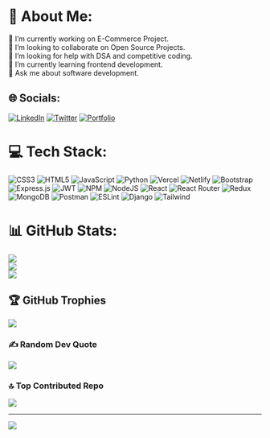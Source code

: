 # 💫 About Me:
🔭 I’m currently working on E-Commerce Project.<br>👯 I’m looking to collaborate on Open Source Projects.<br>🤝 I’m looking for help with DSA and competitive coding.<br>🌱 I’m currently learning frontend development.<br>💬 Ask me about software development.


## 🌐 Socials:
[![LinkedIn](https://img.shields.io/badge/linkedin-%231572B6.svg?style=for-the-badge&logo=linkedin&logoColor=white)](https://linkedin.com/in/kedarmalap) [![Twitter](https://img.shields.io/badge/twitter-%231572B6.svg?style=for-the-badge&logo=twitter&logoColor=white)](https://twitter.com/KedarMalap) [![Portfolio](https://img.shields.io/badge/portfolio-%231572B6.svg?style=for-the-badge&logo=portfolio&logoColor=white)](https://kedarmalap.vercel.app/)

# 💻 Tech Stack:
![CSS3](https://img.shields.io/badge/css3-%231572B6.svg?style=for-the-badge&logo=css3&logoColor=white) ![HTML5](https://img.shields.io/badge/html5-%23E34F26.svg?style=for-the-badge&logo=html5&logoColor=white) ![JavaScript](https://img.shields.io/badge/javascript-%23323330.svg?style=for-the-badge&logo=javascript&logoColor=%23F7DF1E) ![Python](https://img.shields.io/badge/python-3670A0?style=for-the-badge&logo=python&logoColor=ffdd54) ![Vercel](https://img.shields.io/badge/vercel-%23000000.svg?style=for-the-badge&logo=vercel&logoColor=white) ![Netlify](https://img.shields.io/badge/netlify-%23000000.svg?style=for-the-badge&logo=netlify&logoColor=#00C7B7) ![Bootstrap](https://img.shields.io/badge/bootstrap-%23563D7C.svg?style=for-the-badge&logo=bootstrap&logoColor=white) ![Express.js](https://img.shields.io/badge/express.js-%23404d59.svg?style=for-the-badge&logo=express&logoColor=%2361DAFB) ![JWT](https://img.shields.io/badge/JWT-black?style=for-the-badge&logo=JSON%20web%20tokens) ![NPM](https://img.shields.io/badge/NPM-%23000000.svg?style=for-the-badge&logo=npm&logoColor=white) ![NodeJS](https://img.shields.io/badge/node.js-6DA55F?style=for-the-badge&logo=node.js&logoColor=white) ![React](https://img.shields.io/badge/react-%2320232a.svg?style=for-the-badge&logo=react&logoColor=%2361DAFB) ![React Router](https://img.shields.io/badge/React_Router-CA4245?style=for-the-badge&logo=react-router&logoColor=white) ![Redux](https://img.shields.io/badge/redux-%23593d88.svg?style=for-the-badge&logo=redux&logoColor=white) ![MongoDB](https://img.shields.io/badge/MongoDB-%234ea94b.svg?style=for-the-badge&logo=mongodb&logoColor=white) ![Postman](https://img.shields.io/badge/Postman-FF6C37?style=for-the-badge&logo=postman&logoColor=white) ![ESLint](https://img.shields.io/badge/ESLint-4B3263?style=for-the-badge&logo=eslint&logoColor=white) ![Django](https://img.shields.io/badge/django-%23092E20.svg?style=for-the-badge&logo=django&logoColor=white) ![Tailwind](https://img.shields.io/badge/tailwind-%23092E20.svg?style=for-the-badge&logo=tailwindcss&logoColor=white)

# 📊 GitHub Stats:
![](https://github-readme-stats.vercel.app/api?username=kmalap05&theme=radical&hide_border=false&include_all_commits=true&count_private=true)<br/>
![](https://github-readme-streak-stats.herokuapp.com/?user=kmalap05&theme=radical&hide_border=false)<br/>
![](https://github-readme-stats.vercel.app/api/top-langs/?username=kmalap05&theme=radical&hide_border=false&include_all_commits=true&count_private=true&layout=compact)

## 🏆 GitHub Trophies
![](https://github-profile-trophy.vercel.app/?username=kmalap05&theme=radical&no-frame=true&no-bg=true&margin-w=4)

### ✍️ Random Dev Quote
![](https://quotes-github-readme.vercel.app/api?type=horizontal&theme=radical)

### 🔝 Top Contributed Repo
![](https://github-contributor-stats.vercel.app/api?username=kmalap05&limit=5&theme=dark&combine_all_yearly_contributions=true)

---
[![](https://visitcount.itsvg.in/api?id=kmalap05&icon=0&color=0)](https://visitcount.itsvg.in)
